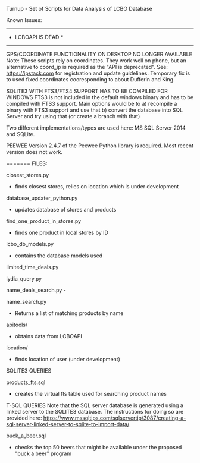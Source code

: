 Turnup - Set of Scripts for Data Analysis of LCBO Database

Known Issues:

*******************
* LCBOAPI IS DEAD *
*******************

GPS/COORDINATE FUNCTIONALITY ON DESKTOP NO LONGER AVAILABLE
Note: These scripts rely on coordinates. They work well on phone, but an
alternative to coord_ip is required as the "API is deprecated".
See: https://ipstack.com for registration and update guidelines.
Temporary fix is to used fixed coordinates cooresponding to about Dufferin and King.

SQLITE3 WITH FTS3/FTS4 SUPPORT HAS TO BE COMPILED FOR WINDOWS
FTS3 is not included in the default windows binary and has to be compiled with FTS3
support. Main options would be to
 a) recompile a binary with FTS3 support and use that
 b) convert the database into SQL Server and try using that (or create a branch with that)

 Two different implementations/types are used here: MS SQL Server 2014 and SQLite.
 
PEEWEE
Version 2.4.7 of the Peewee Python library is required. Most recent version does not work.

=======
FILES:

closest_stores.py
- finds closest stores, relies on location which is under development

database_updater_python.py
- updates database of stores and products

find_one_product_in_stores.py
- finds one product in local stores by ID

lcbo_db_models.py
- contains the database models used

limited_time_deals.py

lydia_query.py

name_deals_search.py -

name_search.py
- Returns a list of matching products by name

apitools/ 
- obtains data from LCBOAPI

location/ 
- finds location of user (under development)

SQLITE3 QUERIES

products_fts.sql
- creates the virtual fts table used for searching product names

T-SQL QUERIES
Note that the SQL server database is generated using a linked server
to the SQLITE3 database. The instructions for doing so are provided here:
https://www.mssqltips.com/sqlservertip/3087/creating-a-sql-server-linked-server-to-sqlite-to-import-data/

buck_a_beer.sql
- checks the top 50 beers that might be available under the proposed "buck a beer"
	program


